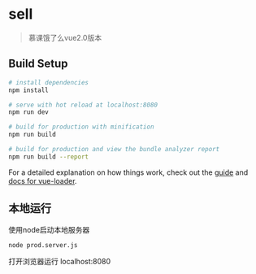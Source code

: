 # sell

> 慕课饿了么vue2.0版本

## Build Setup

``` bash
# install dependencies
npm install

# serve with hot reload at localhost:8080
npm run dev

# build for production with minification
npm run build

# build for production and view the bundle analyzer report
npm run build --report
```

For a detailed explanation on how things work, check out the [guide](http://vuejs-templates.github.io/webpack/) and [docs for vue-loader](http://vuejs.github.io/vue-loader).

## 本地运行
使用node启动本地服务器
``` bash
node prod.server.js
```
打开浏览器运行 localhost:8080
